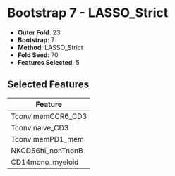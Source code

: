 # Bootstrap 7 - LASSO_Strict

- **Outer Fold**: 23
- **Bootstrap**: 7
- **Method**: LASSO_Strict
- **Fold Seed**: 70
- **Features Selected**: 5

## Selected Features

| Feature |
|---------|
| Tconv memCCR6_CD3 |
| Tconv naive_CD3 |
| Tconv memPD1_mem |
| NKCD56hi_nonTnonB |
| CD14mono_myeloid |
